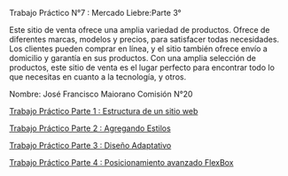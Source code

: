 Trabajo Práctico N°7 : Mercado Liebre:Parte 3° 

Este sitio de venta ofrece una amplia variedad de productos. Ofrece de diferentes marcas, modelos y precios, para satisfacer todas necesidades.  Los clientes pueden comprar en línea, y el sitio también ofrece envío a domicilio y garantía en sus productos. Con una amplia selección de productos, este sitio de venta es el lugar perfecto para encontrar todo lo que necesitas en cuanto a la tecnología, y otros.

Nombre: José Francisco Maiorano
Comisión N°20

[Trabajo Práctico Parte 1 : Estructura de un sitio web](https://github.com/maioranojose/mercadoliebre/tree/structure)

[Trabajo Práctico Parte 2 :
Agregando Estilos](https://github.com/maioranojose/mercadoliebre/tree/styles)

[Trabajo Práctico Parte 3 : Diseño Adaptativo](https://github.com/maioranojose/mercadoliebre/tree/adaptive)

[Trabajo Práctico Parte 4 : Posicionamiento avanzado FlexBox](https://github.com/maioranojose/mercadoliebre/tree/flexbox)